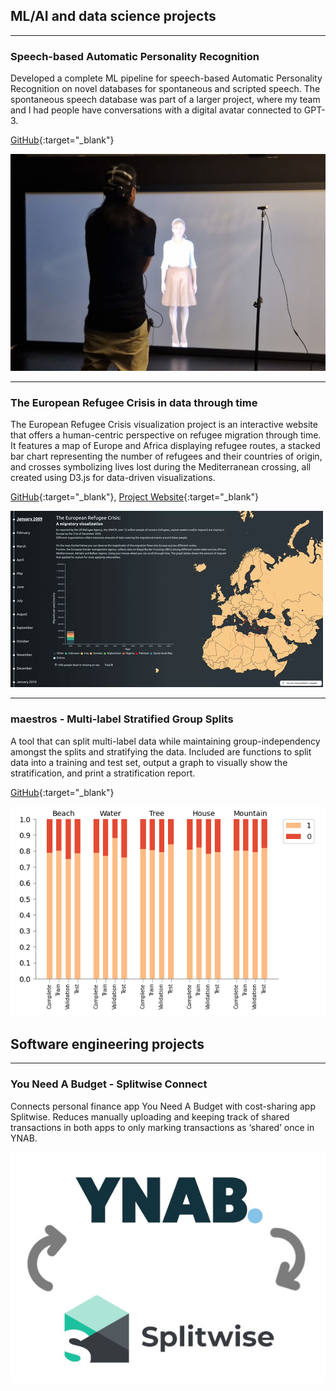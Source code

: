 ## ML/AI and data science projects

---

### Speech-based Automatic Personality Recognition

Developed a complete ML pipeline for speech-based Automatic Personality Recognition on novel databases for spontaneous and scripted speech. The spontaneous speech database was part of a larger project, where my team and I had people have conversations with a digital avatar connected to GPT-3.

[GitHub](https://github.com/emilelampe/speech-automatic-personality-recognition){:target="_blank"}

<img src="images/experiment_crop.jpg?raw=true"/>

---

### The European Refugee Crisis in data through time

The European Refugee Crisis visualization project is an interactive website that offers a human-centric perspective on refugee migration through time. It features a map of Europe and Africa displaying refugee routes, a stacked bar chart representing the number of refugees and their countries of origin, and crosses symbolizing lives lost during the Mediterranean crossing, all created using D3.js for data-driven visualizations.

[GitHub](https://github.com/emilelampe/european-refugee-crisis-visualization/){:target="_blank"}, [Project Website](https://emilelampe.github.io/european-refugee-crisis-visualization/){:target="_blank"}

<img src="images/european-refugee-crisis.gif?raw=true"/>

---

### maestros - Multi-label Stratified Group Splits

A tool that can split multi-label data while maintaining group-independency amongst the splits and stratifying the data. Included are functions to split data into a training and test set, output a graph to visually show the stratification, and print a stratification report.

[GitHub](https://github.com/emilelampe/maestros){:target="_blank"}

<img src="images/stratification_chart.png?raw=true"/>

## Software engineering projects

---

### You Need A Budget - Splitwise Connect

Connects personal finance app You Need A Budget with cost-sharing app Splitwise.
Reduces manually uploading and keeping track of shared transactions in both apps to only marking transactions as ‘shared’ once in YNAB.

<img src="images/ynab-splitwise.jpg?raw=true"/>

